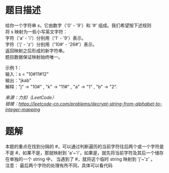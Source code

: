 # 题目描述
给你一个字符串 s，它由数字（'0' - '9'）和 '#' 组成。我们希望按下述规则将 s 映射为一些小写英文字符：  
字符（'a' - 'i'）分别用（'1' - '9'）表示。  
字符（'j' - 'z'）分别用（'10#' - '26#'）表示。   
返回映射之后形成的新字符串。  
题目数据保证映射始终唯一。  

示例 1：  
输入：s = "10#11#12"  
输出："jkab"  
解释："j" -> "10#" , "k" -> "11#" , "a" -> "1" , "b" -> "2".  

*来源：力扣（LeetCode）*   
*链接：https://leetcode-cn.com/problems/decrypt-string-from-alphabet-to-integer-mapping*  

# 题解
本题的重点在找到分隔的 #，可以通过判断遍历的当前字符往后两个或一个字符是不是 #，如果不是，那就映射到 'a'~'i'，如果是，就先将当前字符及其后一个储存在单独的一个 string 中，
当遇到了 #，就将这个临时 string 映射到 'j'~'z' 。  
注意： 最后两个字符的处理有所不同，具体可以看代码
